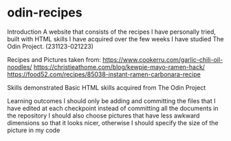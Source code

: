 # odin-recipes

Introduction
A website that consists of the recipes I have personally tried, built with HTML skills I have acquired over the few weeks I have studied The Odin Project. (231123-021223)

Recipes and Pictures taken from:
https://www.cookerru.com/garlic-chili-oil-noodles/
https://christieathome.com/blog/kewpie-mayo-ramen-hack/
https://food52.com/recipes/85038-instant-ramen-carbonara-recipe

Skills demonstrated
Basic HTML skills acquired from The Odin Project

Learning outcomes
I should only be adding and committing the files that I have edited at each checkpoint instead of committing all the documents in the repository
I should also choose pictures that have less awkward dimensions so that it looks nicer, otherwise I should specify the size of the picture in my code
